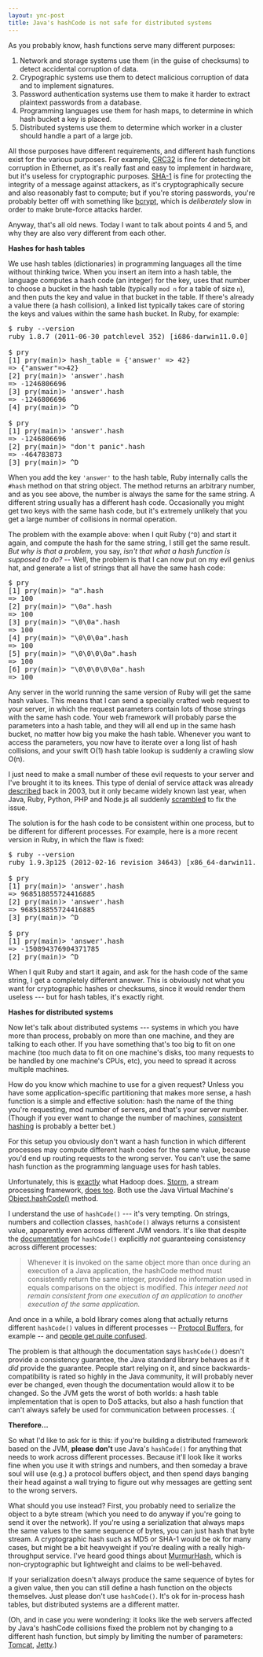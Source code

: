 ```yaml
---
layout: ync-post
title: Java's hashCode is not safe for distributed systems
---
```


As you probably know, hash functions serve many different purposes:

1. Network and storage systems use them (in the guise of checksums) to detect accidental
   corruption of data.
2. Crypographic systems use them to detect malicious corruption of data and to implement signatures.
3. Password authentication systems use them to make it harder to extract plaintext passwords from
   a database.
4. Programming languages use them for hash maps, to determine in which hash bucket a key is placed.
5. Distributed systems use them to determine which worker in a cluster should handle a part of a
   large job.

All those purposes have different requirements, and different hash functions exist for the various
purposes. For example, [CRC32](http://en.wikipedia.org/wiki/Cyclic_redundancy_check) is fine for
detecting bit corruption in Ethernet, as it's really fast and easy to implement in hardware, but
it's useless for cryptographic purposes. [SHA-1](http://tools.ietf.org/html/rfc3174) is fine for
protecting the integrity of a message against attackers, as it's cryptographically secure and also
reasonably fast to compute; but if you're storing passwords, you're probably better off with
something like [bcrypt](http://codahale.com/how-to-safely-store-a-password/), which is
*deliberately* slow in order to make brute-force attacks harder.

Anyway, that's all old news. Today I want to talk about points 4 and 5, and why they are also very
different from each other.


**Hashes for hash tables**

We use hash tables (dictionaries) in programming languages all the time without thinking twice. When
you insert an item into a hash table, the language computes a hash code (an integer) for the key,
uses that number to choose a bucket in the hash table (typically `mod n` for a table of size `n`),
and then puts the key and value in that bucket in the table. If there's already a value there (a
hash collision), a linked list typically takes care of storing the keys and values within the same
hash bucket. In Ruby, for example:

<pre><span class="ansi1 ansi31">$</span> ruby --version
ruby 1.8.7 (2011-06-30 patchlevel 352) [i686-darwin11.0.0]

<span class="ansi1 ansi31">$</span> pry
[1] pry(main)&gt; hash_table = {<span class="ansi1 ansi32">'</span><span class="ansi32">answer</span><span class="ansi1 ansi32">'</span> =&gt; <span class="ansi1 ansi34">42</span>}
=&gt; {<span class="ansi1 ansi32">&quot;</span><span class="ansi32">answer</span><span class="ansi1 ansi32">&quot;</span>=&gt;<span class="ansi1 ansi34">42</span>}
[2] pry(main)&gt; <span class="ansi1 ansi32">'</span><span class="ansi32">answer</span><span class="ansi1 ansi32">'</span>.hash
=&gt; <span class="ansi1 ansi34">-1246806696</span>
[3] pry(main)&gt; <span class="ansi1 ansi32">'</span><span class="ansi32">answer</span><span class="ansi1 ansi32">'</span>.hash
=&gt; <span class="ansi1 ansi34">-1246806696</span>
[4] pry(main)&gt; ^D

<span class="ansi1 ansi31">$</span> pry
[1] pry(main)&gt; <span class="ansi1 ansi32">'</span><span class="ansi32">answer</span><span class="ansi1 ansi32">'</span>.hash
=&gt; <span class="ansi1 ansi34">-1246806696</span>
[2] pry(main)&gt; <span class="ansi1 ansi32">&quot;</span><span class="ansi32">don't panic</span><span class="ansi1 ansi32">&quot;</span>.hash
=&gt; <span class="ansi1 ansi34">-464783873</span>
[3] pry(main)&gt; ^D
</pre>

When you add the key `'answer'` to the hash table, Ruby internally calls the `#hash` method on
that string object. The method returns an arbitrary number, and as you see above, the number is
always the same for the same string. A different string usually has a different hash code.
Occasionally you might get two keys with the same hash code, but it's extremely unlikely that you
get a large number of collisions in normal operation.

The problem with the example above: when I quit Ruby (`^D`) and start it again, and compute the hash
for the same string, I still get the same result. *But why is that a problem,* you say, *isn't that
what a hash function is supposed to do?* -- Well, the problem is that I can now put on my evil
genius hat, and generate a list of strings that all have the same hash code:

<pre><span class="ansi1 ansi31">$</span> pry
[1] pry(main)&gt; <span class="ansi1 ansi32">&quot;</span><span class="ansi32">a</span><span class="ansi1 ansi32">&quot;</span>.hash
=&gt; <span class="ansi1 ansi34">100</span>
[2] pry(main)&gt; <span class="ansi1 ansi32">&quot;\0</span><span class="ansi32">a</span><span class="ansi1 ansi32">&quot;</span>.hash
=&gt; <span class="ansi1 ansi34">100</span>
[3] pry(main)&gt; <span class="ansi1 ansi32">&quot;\0\0</span><span class="ansi32">a</span><span class="ansi1 ansi32">&quot;</span>.hash
=&gt; <span class="ansi1 ansi34">100</span>
[4] pry(main)&gt; <span class="ansi1 ansi32">&quot;\0\0\0</span><span class="ansi32">a</span><span class="ansi1 ansi32">&quot;</span>.hash
=&gt; <span class="ansi1 ansi34">100</span>
[5] pry(main)&gt; <span class="ansi1 ansi32">&quot;\0\0\0\0</span><span class="ansi32">a</span><span class="ansi1 ansi32">&quot;</span>.hash
=&gt; <span class="ansi1 ansi34">100</span>
[6] pry(main)&gt; <span class="ansi1 ansi32">&quot;\0\0\0\0\0</span><span class="ansi32">a</span><span class="ansi1 ansi32">&quot;</span>.hash
=&gt; <span class="ansi1 ansi34">100</span>
</pre>

Any server in the world running the same version of Ruby will get the same hash values. This means
that I can send a specially crafted web request to your server, in which the request parameters
contain lots of those strings with the same hash code. Your web framework will probably parse the
parameters into a hash table, and they will all end up in the same hash bucket, no matter how big
you make the hash table. Whenever you want to access the parameters, you now have to iterate over a
long list of hash collisions, and your swift O(1) hash table lookup is suddenly a crawling slow O(n).

I just need to make a small number of these evil requests to your server and I've brought it to its
knees. This type of denial of service attack was already
[described](http://www.cs.rice.edu/~scrosby/hash/CrosbyWallach_UsenixSec2003.pdf) back in 2003, but
it only became widely known last year, when Java, Ruby, Python, PHP and Node.js all suddenly
[scrambled](http://www.ocert.org/advisories/ocert-2011-003.html) to fix the issue.

The solution is for the hash code to be consistent within one process, but to be different for
different processes. For example, here is a more recent version in Ruby, in which the flaw is fixed:

<pre><span class="ansi1 ansi31">$</span> ruby --version
ruby 1.9.3p125 (2012-02-16 revision 34643) [x86_64-darwin11.3.0]

<span class="ansi1 ansi31">$</span> pry
[1] pry(main)&gt; <span class="ansi1 ansi32">'</span><span class="ansi32">answer</span><span class="ansi1 ansi32">'</span>.hash
=&gt; <span class="ansi1 ansi34">968518855724416885</span>
[2] pry(main)&gt; <span class="ansi1 ansi32">'</span><span class="ansi32">answer</span><span class="ansi1 ansi32">'</span>.hash
=&gt; <span class="ansi1 ansi34">968518855724416885</span>
[3] pry(main)&gt; ^D

<span class="ansi1 ansi31">$</span> pry
[1] pry(main)&gt; <span class="ansi1 ansi32">'</span><span class="ansi32">answer</span><span class="ansi1 ansi32">'</span>.hash
=&gt; <span class="ansi1 ansi34">-150894376904371785</span>
[2] pry(main)&gt; ^D
</pre>

When I quit Ruby and start it again, and ask for the hash code of the same string, I get a
completely different answer. This is obviously not what you want for cryptographic hashes or
checksums, since it would render them useless --- but for hash tables, it's exactly right.


**Hashes for distributed systems**

Now let's talk about distributed systems --- systems in which you have more than process, probably
on more than one machine, and they are talking to each other. If you have something that's too big
to fit on one machine (too much data to fit on one machine's disks, too many requests to be
handled by one machine's CPUs, etc), you need to spread it across multiple machines.

How do you know which machine to use for a given request? Unless you have some application-specific
partitioning that makes more sense, a hash function is a simple and effective solution: hash the
name of the thing you're requesting, mod number of servers, and that's your server number.
(Though if you ever want to change the number of machines,
[consistent hashing](http://michaelnielsen.org/blog/consistent-hashing/) is probably a better bet.)

For this setup you obviously don't want a hash function in which different processes may compute
different hash codes for the same value, because you'd end up routing requests to the wrong server.
You can't use the same hash function as the programming language uses for hash tables.

Unfortunately, this is
[exactly](http://squarecog.wordpress.com/2011/02/20/hadoop-requires-stable-hashcode-implementations/)
what Hadoop does. [Storm](http://storm-project.net/), a stream processing framework,
[does too](https://github.com/nathanmarz/storm/blob/33a2ea5/src/clj/backtype/storm/tuple.clj#L7-8).
Both use the Java Virtual Machine's
<a href="http://docs.oracle.com/javase/7/docs/api/java/lang/Object.html#hashCode()">Object.hashCode()</a>
method.

I understand the use of `hashCode()` --- it's very tempting. On strings, numbers and collection
classes, `hashCode()` always returns a consistent value, apparently even across different JVM
vendors. It's like that despite the
<a href="http://docs.oracle.com/javase/7/docs/api/java/lang/Object.html#hashCode()">documentation</a>
for `hashCode()` explicitly *not* guaranteeing consistency across different processes:

> Whenever it is invoked on the same object more than once during an execution of a Java
> application, the hashCode method must consistently return the same integer, provided no
> information used in equals comparisons on the object is modified. *This integer need not remain
> consistent from one execution of an application to another execution of the same application.*

And once in a while, a bold library comes along that actually returns different `hashCode()` values
in different processes -- [Protocol Buffers](http://code.google.com/p/protobuf/), for example -- and
[people get quite confused](https://groups.google.com/forum/?fromgroups#!topic/protobuf/MCk1moyWgIk).

The problem is that although the documentation says `hashCode()` doesn't provide a consistency
guarantee, the Java standard library behaves as if it *did* provide the guarantee. People start
relying on it, and since backwards-compatibility is rated so highly in the Java community, it will
probably never ever be changed, even though the documentation would allow it to be changed. So the
JVM gets the worst of both worlds: a hash table implementation that is open to DoS attacks, but also
a hash function that can't always safely be used for communication between processes. :(


**Therefore...**

So what I'd like to ask for is this: if you're building a distributed framework based on the JVM,
**please don't** use Java's `hashCode()` for anything that needs to work across different processes.
Because it'll look like it works fine when you use it with strings and numbers, and then someday a
brave soul will use (e.g.) a protocol buffers object, and then spend days banging their head against
a wall trying to figure out why messages are getting sent to the wrong servers.

What should you use instead? First, you probably need to serialize the object to a byte stream
(which you need to do anyway if you're going to send it over the network). If you're using a
serialization that always maps the same values to the same sequence of bytes, you can just hash that
byte stream. A cryptographic hash such as MD5 or SHA-1 would be ok for many cases, but might be a bit
heavyweight if you're dealing with a really high-throughput service. I've heard good things about
[MurmurHash](http://code.google.com/p/smhasher/), which is non-cryptographic but lightweight and
claims to be well-behaved.

If your serialization doesn't always produce the same sequence of bytes for a given value, then you
can still define a hash function on the objects themselves. Just please don't use `hashCode()`. It's
ok for in-process hash tables, but distributed systems are a different matter.

(Oh, and in case you were wondering: it looks like the web servers affected by Java's
hashCode collisions fixed the problem not by changing to a different hash function, but
simply by limiting the number of parameters:
[Tomcat](http://svn.apache.org/viewvc/tomcat/tc7.0.x/trunk/java/org/apache/tomcat/util/http/Parameters.java?r1=1195977&r2=1195976&pathrev=1195977),
[Jetty](https://github.com/eclipse/jetty.project/commit/085c79d7d6cfbccc02821ffdb64968593df3e0bf).)

